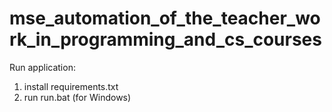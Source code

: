 # mse_automation_of_the_teacher_work_in_programming_and_cs_courses
Run application: <p>
1. install requirements.txt
2. run run.bat (for Windows)
